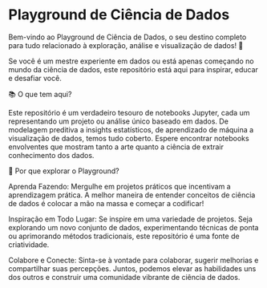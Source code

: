 # Playground de Ciência de Dados
Bem-vindo ao Playground de Ciência de Dados, o seu destino completo para tudo relacionado à exploração, análise e visualização de dados! 🚀 

Se você é um mestre experiente em dados ou está apenas começando no mundo da ciência de dados, este repositório está aqui para inspirar, educar e desafiar você.

📚 O que tem aqui?

Este repositório é um verdadeiro tesouro de notebooks Jupyter, cada um representando um projeto ou análise único baseado em dados. De modelagem preditiva a insights estatísticos, de aprendizado de máquina a visualização de dados, temos tudo coberto. Espere encontrar notebooks envolventes que mostram tanto a arte quanto a ciência de extrair conhecimento dos dados.

🧠 Por que explorar o Playground?

Aprenda Fazendo: 
Mergulhe em projetos práticos que incentivam a aprendizagem prática. A melhor maneira de entender conceitos de ciência de dados é colocar a mão na massa e começar a codificar!

Inspiração em Todo Lugar:
Se inspire em uma variedade de projetos. Seja explorando um novo conjunto de dados, experimentando técnicas de ponta ou aprimorando métodos tradicionais, este repositório é uma fonte de criatividade.

Colabore e Conecte: 
Sinta-se à vontade para colaborar, sugerir melhorias e compartilhar suas percepções. Juntos, podemos elevar as habilidades uns dos outros e construir uma comunidade vibrante de ciência de dados.
